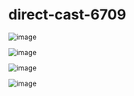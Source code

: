 # direct-cast-6709

![image](https://user-images.githubusercontent.com/105987614/208336161-9f2cefda-5dd1-4211-a393-141d41c8dceb.png)

![image](https://user-images.githubusercontent.com/105987614/208336209-a810c511-8c6b-451f-b69e-043464beebe0.png)

![image](https://user-images.githubusercontent.com/105987614/208336235-4dcb0b6e-7833-4069-a01c-f12e0e4abc75.png)

![image](https://user-images.githubusercontent.com/105987614/208336280-7b9f61ef-53e1-45e3-9ba3-09e3bd10e64a.png)

